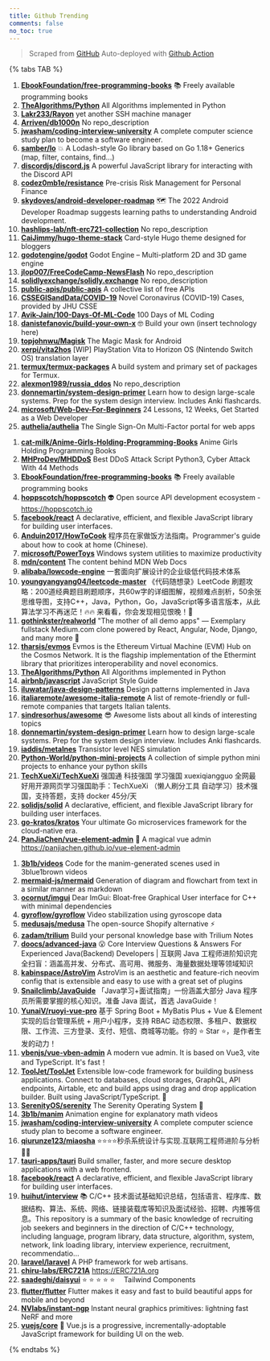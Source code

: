 ```yaml
---
title: Github Trending
comments: false
no_toc: true
---
```


> Scraped from [GitHub](https://github.com/trending)
Auto-deployed with [Github Action](https://docs.github.com/en/actions)

{% tabs TAB %}
<!-- tab Daily -->
1. [**EbookFoundation/free-programming-books**](https://github.com/EbookFoundation/free-programming-books)
📚 Freely available programming books
2. [**TheAlgorithms/Python**](https://github.com/TheAlgorithms/Python)
All Algorithms implemented in Python
3. [**Lakr233/Rayon**](https://github.com/Lakr233/Rayon)
yet another SSH machine manager
4. [**Arriven/db1000n**](https://github.com/Arriven/db1000n)
No repo_description
5. [**jwasham/coding-interview-university**](https://github.com/jwasham/coding-interview-university)
A complete computer science study plan to become a software engineer.
6. [**samber/lo**](https://github.com/samber/lo)
💥 A Lodash-style Go library based on Go 1.18+ Generics (map, filter, contains, find...)
7. [**discordjs/discord.js**](https://github.com/discordjs/discord.js)
A powerful JavaScript library for interacting with the Discord API
8. [**codez0mb1e/resistance**](https://github.com/codez0mb1e/resistance)
Pre-crisis Risk Management for Personal Finance
9. [**skydoves/android-developer-roadmap**](https://github.com/skydoves/android-developer-roadmap)
🗺 The 2022 Android Developer Roadmap suggests learning paths to understanding Android development.
10. [**hashlips-lab/nft-erc721-collection**](https://github.com/hashlips-lab/nft-erc721-collection)
No repo_description
11. [**CaiJimmy/hugo-theme-stack**](https://github.com/CaiJimmy/hugo-theme-stack)
Card-style Hugo theme designed for bloggers
12. [**godotengine/godot**](https://github.com/godotengine/godot)
Godot Engine – Multi-platform 2D and 3D game engine
13. [**jlop007/FreeCodeCamp-NewsFlash**](https://github.com/jlop007/FreeCodeCamp-NewsFlash)
No repo_description
14. [**solidlyexchange/solidly.exchange**](https://github.com/solidlyexchange/solidly.exchange)
No repo_description
15. [**public-apis/public-apis**](https://github.com/public-apis/public-apis)
A collective list of free APIs
16. [**CSSEGISandData/COVID-19**](https://github.com/CSSEGISandData/COVID-19)
Novel Coronavirus (COVID-19) Cases, provided by JHU CSSE
17. [**Avik-Jain/100-Days-Of-ML-Code**](https://github.com/Avik-Jain/100-Days-Of-ML-Code)
100 Days of ML Coding
18. [**danistefanovic/build-your-own-x**](https://github.com/danistefanovic/build-your-own-x)
🤓 Build your own (insert technology here)
19. [**topjohnwu/Magisk**](https://github.com/topjohnwu/Magisk)
The Magic Mask for Android
20. [**xerpi/vita2hos**](https://github.com/xerpi/vita2hos)
[WIP] PlayStation Vita to Horizon OS (Nintendo Switch OS) translation layer
21. [**termux/termux-packages**](https://github.com/termux/termux-packages)
A build system and primary set of packages for Termux.
22. [**alexmon1989/russia_ddos**](https://github.com/alexmon1989/russia_ddos)
No repo_description
23. [**donnemartin/system-design-primer**](https://github.com/donnemartin/system-design-primer)
Learn how to design large-scale systems. Prep for the system design interview. Includes Anki flashcards.
24. [**microsoft/Web-Dev-For-Beginners**](https://github.com/microsoft/Web-Dev-For-Beginners)
24 Lessons, 12 Weeks, Get Started as a Web Developer
25. [**authelia/authelia**](https://github.com/authelia/authelia)
The Single Sign-On Multi-Factor portal for web apps
<!-- endtab -->
<!-- tab Weekly -->
1. [**cat-milk/Anime-Girls-Holding-Programming-Books**](https://github.com/cat-milk/Anime-Girls-Holding-Programming-Books)
Anime Girls Holding Programming Books
2. [**MHProDev/MHDDoS**](https://github.com/MHProDev/MHDDoS)
Best DDoS Attack Script Python3, Cyber Attack With 44 Methods
3. [**EbookFoundation/free-programming-books**](https://github.com/EbookFoundation/free-programming-books)
📚 Freely available programming books
4. [**hoppscotch/hoppscotch**](https://github.com/hoppscotch/hoppscotch)
👽 Open source API development ecosystem - https://hoppscotch.io
5. [**facebook/react**](https://github.com/facebook/react)
A declarative, efficient, and flexible JavaScript library for building user interfaces.
6. [**Anduin2017/HowToCook**](https://github.com/Anduin2017/HowToCook)
程序员在家做饭方法指南。Programmer's guide about how to cook at home (Chinese).
7. [**microsoft/PowerToys**](https://github.com/microsoft/PowerToys)
Windows system utilities to maximize productivity
8. [**mdn/content**](https://github.com/mdn/content)
The content behind MDN Web Docs
9. [**alibaba/lowcode-engine**](https://github.com/alibaba/lowcode-engine)
一套面向扩展设计的企业级低代码技术体系
10. [**youngyangyang04/leetcode-master**](https://github.com/youngyangyang04/leetcode-master)
《代码随想录》LeetCode 刷题攻略：200道经典题目刷题顺序，共60w字的详细图解，视频难点剖析，50余张思维导图，支持C++，Java，Python，Go，JavaScript等多语言版本，从此算法学习不再迷茫！🔥🔥 来看看，你会发现相见恨晚！🚀
11. [**gothinkster/realworld**](https://github.com/gothinkster/realworld)
"The mother of all demo apps" — Exemplary fullstack Medium.com clone powered by React, Angular, Node, Django, and many more 🏅
12. [**tharsis/evmos**](https://github.com/tharsis/evmos)
Evmos is the Ethereum Virtual Machine (EVM) Hub on the Cosmos Network. It is the flagship implementation of the Ethermint library that prioritizes interoperability and novel economics.
13. [**TheAlgorithms/Python**](https://github.com/TheAlgorithms/Python)
All Algorithms implemented in Python
14. [**airbnb/javascript**](https://github.com/airbnb/javascript)
JavaScript Style Guide
15. [**iluwatar/java-design-patterns**](https://github.com/iluwatar/java-design-patterns)
Design patterns implemented in Java
16. [**italiaremote/awesome-italia-remote**](https://github.com/italiaremote/awesome-italia-remote)
A list of remote-friendly or full-remote companies that targets Italian talents.
17. [**sindresorhus/awesome**](https://github.com/sindresorhus/awesome)
😎 Awesome lists about all kinds of interesting topics
18. [**donnemartin/system-design-primer**](https://github.com/donnemartin/system-design-primer)
Learn how to design large-scale systems. Prep for the system design interview. Includes Anki flashcards.
19. [**iaddis/metalnes**](https://github.com/iaddis/metalnes)
Transistor level NES simulation
20. [**Python-World/python-mini-projects**](https://github.com/Python-World/python-mini-projects)
A collection of simple python mini projects to enhance your python skills
21. [**TechXueXi/TechXueXi**](https://github.com/TechXueXi/TechXueXi)
强国通 科技强国 学习强国 xuexiqiangguo 全网最好用开源网页学习强国助手：TechXueXi （懒人刷分工具 自动学习）技术强国，支持答题，支持 docker 45分/天
22. [**solidjs/solid**](https://github.com/solidjs/solid)
A declarative, efficient, and flexible JavaScript library for building user interfaces.
23. [**go-kratos/kratos**](https://github.com/go-kratos/kratos)
Your ultimate Go microservices framework for the cloud-native era.
24. [**PanJiaChen/vue-element-admin**](https://github.com/PanJiaChen/vue-element-admin)
🎉 A magical vue admin https://panjiachen.github.io/vue-element-admin
<!-- endtab -->
<!-- tab Monthly -->
1. [**3b1b/videos**](https://github.com/3b1b/videos)
Code for the manim-generated scenes used in 3blue1brown videos
2. [**mermaid-js/mermaid**](https://github.com/mermaid-js/mermaid)
Generation of diagram and flowchart from text in a similar manner as markdown
3. [**ocornut/imgui**](https://github.com/ocornut/imgui)
Dear ImGui: Bloat-free Graphical User interface for C++ with minimal dependencies
4. [**gyroflow/gyroflow**](https://github.com/gyroflow/gyroflow)
Video stabilization using gyroscope data
5. [**medusajs/medusa**](https://github.com/medusajs/medusa)
The open-source Shopify alternative ⚡️
6. [**zadam/trilium**](https://github.com/zadam/trilium)
Build your personal knowledge base with Trilium Notes
7. [**doocs/advanced-java**](https://github.com/doocs/advanced-java)
😮 Core Interview Questions & Answers For Experienced Java(Backend) Developers | 互联网 Java 工程师进阶知识完全扫盲：涵盖高并发、分布式、高可用、微服务、海量数据处理等领域知识
8. [**kabinspace/AstroVim**](https://github.com/kabinspace/AstroVim)
AstroVim is an aesthetic and feature-rich neovim config that is extensible and easy to use with a great set of plugins
9. [**Snailclimb/JavaGuide**](https://github.com/Snailclimb/JavaGuide)
「Java学习+面试指南」一份涵盖大部分 Java 程序员所需要掌握的核心知识。准备 Java 面试，首选 JavaGuide！
10. [**YunaiV/ruoyi-vue-pro**](https://github.com/YunaiV/ruoyi-vue-pro)
基于 Spring Boot + MyBatis Plus + Vue & Element 实现的后台管理系统 + 用户小程序，支持 RBAC 动态权限、多租户、数据权限、工作流、三方登录、支付、短信、商城等功能。你的 ⭐️ Star ⭐️，是作者生发的动力！
11. [**vbenjs/vue-vben-admin**](https://github.com/vbenjs/vue-vben-admin)
A modern vue admin. It is based on Vue3, vite and TypeScript. It's fast！
12. [**ToolJet/ToolJet**](https://github.com/ToolJet/ToolJet)
Extensible low-code framework for building business applications. Connect to databases, cloud storages, GraphQL, API endpoints, Airtable, etc and build apps using drag and drop application builder. Built using JavaScript/TypeScript. 🚀
13. [**SerenityOS/serenity**](https://github.com/SerenityOS/serenity)
The Serenity Operating System 🐞
14. [**3b1b/manim**](https://github.com/3b1b/manim)
Animation engine for explanatory math videos
15. [**jwasham/coding-interview-university**](https://github.com/jwasham/coding-interview-university)
A complete computer science study plan to become a software engineer.
16. [**qiurunze123/miaosha**](https://github.com/qiurunze123/miaosha)
⭐⭐⭐⭐秒杀系统设计与实现.互联网工程师进阶与分析🙋🐓
17. [**tauri-apps/tauri**](https://github.com/tauri-apps/tauri)
Build smaller, faster, and more secure desktop applications with a web frontend.
18. [**facebook/react**](https://github.com/facebook/react)
A declarative, efficient, and flexible JavaScript library for building user interfaces.
19. [**huihut/interview**](https://github.com/huihut/interview)
📚 C/C++ 技术面试基础知识总结，包括语言、程序库、数据结构、算法、系统、网络、链接装载库等知识及面试经验、招聘、内推等信息。This repository is a summary of the basic knowledge of recruiting job seekers and beginners in the direction of C/C++ technology, including language, program library, data structure, algorithm, system, network, link loading library, interview experience, recruitment, recommendatio…
20. [**laravel/laravel**](https://github.com/laravel/laravel)
A PHP framework for web artisans.
21. [**chiru-labs/ERC721A**](https://github.com/chiru-labs/ERC721A)
https://ERC721A.org
22. [**saadeghi/daisyui**](https://github.com/saadeghi/daisyui)
⭐️ ⭐️ ⭐️ ⭐️ ⭐️  Tailwind Components
23. [**flutter/flutter**](https://github.com/flutter/flutter)
Flutter makes it easy and fast to build beautiful apps for mobile and beyond
24. [**NVlabs/instant-ngp**](https://github.com/NVlabs/instant-ngp)
Instant neural graphics primitives: lightning fast NeRF and more
25. [**vuejs/core**](https://github.com/vuejs/core)
🖖 Vue.js is a progressive, incrementally-adoptable JavaScript framework for building UI on the web.
<!-- endtab -->
{% endtabs %}
